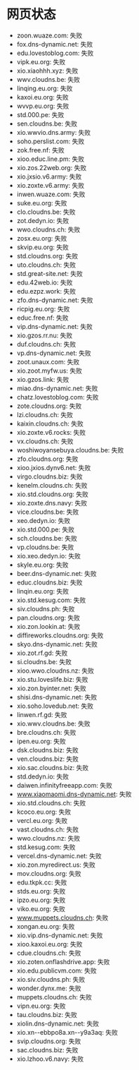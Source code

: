 # 网页状态
- zoon.wuaze.com: 失败
- fox.dns-dynamic.net: 失败
- edu.lovestoblog.com: 失败
- vipk.eu.org: 失败
- xio.xiaohhh.xyz: 失败
- wwv.cloudns.be: 失败
- linqing.eu.org: 失败
- kaxoi.eu.org: 失败
- wvvp.eu.org: 失败
- std.000.pe: 失败
- sen.cloudns.be: 失败
- xio.wwvio.dns.army: 失败
- soho.perslist.com: 失败
- zok.free.nf: 失败
- xioo.educ.line.pm: 失败
- xio.zos.22web.org: 失败
- xio.jxsio.v6.army: 失败
- xio.zoxte.v6.army: 失败
- inwen.wuaze.com: 失败
- suke.eu.org: 失败
- clo.cloudns.be: 失败
- zot.dedyn.io: 失败
- wwo.cloudns.ch: 失败
- zosx.eu.org: 失败
- skvip.eu.org: 失败
- std.cloudns.org: 失败
- uto.cloudns.ch: 失败
- std.great-site.net: 失败
- edu.42web.io: 失败
- edu.ezpz.work: 失败
- zfo.dns-dynamic.net: 失败
- ricpig.eu.org: 失败
- educ.free.nf: 失败
- vip.dns-dynamic.net: 失败
- xio.gzos.rr.nu: 失败
- duf.cloudns.ch: 失败
- vp.dns-dynamic.net: 失败
- zoot.unaux.com: 失败
- xio.zoot.myfw.us: 失败
- xio.gzos.link: 失败
- miao.dns-dynamic.net: 失败
- chatz.lovestoblog.com: 失败
- zote.cloudns.org: 失败
- lzi.cloudns.ch: 失败
- kaixin.cloudns.ch: 失败
- xio.zoxte.v6.rocks: 失败
- vx.cloudns.ch: 失败
- woshiwoyansebuya.cloudns.be: 失败
- zfo.cloudns.org: 失败
- xioo.jxios.dynv6.net: 失败
- virgo.cloudns.biz: 失败
- kenelm.cloudns.ch: 失败
- xio.std.cloudns.org: 失败
- xio.zoxte.dns.navy: 失败
- vice.cloudns.be: 失败
- xeo.dedyn.io: 失败
- xio.std.000.pe: 失败
- sch.cloudns.be: 失败
- vp.cloudns.be: 失败
- xio.xeo.dedyn.io: 失败
- skyle.eu.org: 失败
- beer.dns-dynamic.net: 失败
- educ.cloudns.biz: 失败
- linqin.eu.org: 失败
- xio.std.kesug.com: 失败
- siv.cloudns.ph: 失败
- pan.cloudns.org: 失败
- xio.zon.lookin.at: 失败
- diffireworks.cloudns.org: 失败
- skyo.dns-dynamic.net: 失败
- xio.zot.rf.gd: 失败
- si.cloudns.be: 失败
- xioo.wwo.cloudns.nz: 失败
- xio.stu.loveslife.biz: 失败
- xio.zon.byinter.net: 失败
- shisi.dns-dynamic.net: 失败
- xio.soho.lovedub.net: 失败
- linwen.rf.gd: 失败
- xio.wwv.cloudns.be: 失败
- bre.cloudns.ch: 失败
- ipen.eu.org: 失败
- dsk.cloudns.biz: 失败
- ven.cloudns.biz: 失败
- xio.sac.cloudns.biz: 失败
- std.dedyn.io: 失败
- daiwen.infinityfreeapp.com: 失败
- www.xiaomaomi.dns-dynamic.net: 失败
- xio.std.cloudns.ch: 失败
- kcoco.eu.org: 失败
- vercl.eu.org: 失败
- vast.cloudns.ch: 失败
- wwo.cloudns.nz: 失败
- std.kesug.com: 失败
- vercel.dns-dynamic.net: 失败
- xio.zon.myredirect.us: 失败
- mov.cloudns.org: 失败
- edu.tkpk.cc: 失败
- stds.eu.org: 失败
- ipzo.eu.org: 失败
- viko.eu.org: 失败
- www.muppets.cloudns.ch: 失败
- xongan.eu.org: 失败
- xio.vip.dns-dynamic.net: 失败
- xioo.kaxoi.eu.org: 失败
- cdue.cloudns.ch: 失败
- xio.zoten.onflashdrive.app: 失败
- xio.edu.publicvm.com: 失败
- xio.siv.cloudns.ph: 失败
- wonder.dynx.me: 失败
- muppets.cloudns.ch: 失败
- vipn.eu.org: 失败
- tau.cloudns.biz: 失败
- xiolin.dns-dynamic.net: 失败
- xio.xn--ebbpo8a.xn--y9a3aq: 失败
- svip.cloudns.org: 失败
- sac.cloudns.biz: 失败
- xio.lzhoo.v6.navy: 失败
